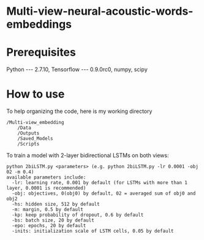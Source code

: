 # Multi-view-neural-acoustic-words-embeddings
# Prerequisites
Python --- 2.7.10, Tensorflow --- 0.9.0rc0, numpy, scipy
# How to use
To help organizing the code, here is my working directory

    /Multi-view_embedding
        /Data
        /Outputs
        /Saved_Models
        /Scripts

To train a model with 2-layer bidirectional LSTMs on both views:

    python 2biLSTM.py <parameters> (e.g. python 2biLSTM.py -lr 0.0001 -obj 02 -m 0.4)
    available parameters include:
      -lr: learning rate, 0.001 by default (for LSTMs with more than 1 layer, 0.0001 is recommended)
      -obj: objectives, 0(obj0) by default, 02 = averaged sum of obj0 and obj2
      -hs: hidden size, 512 by default
      -m: margin, 0.5 by default
      -kp: keep probability of dropout, 0.6 by default
      -bs: batch size, 20 by default
      -epo: epochs, 20 by default
      -inits: initialization scale of LSTM cells, 0.05 by default
